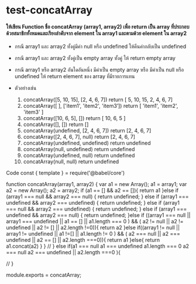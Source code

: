 # test-concatArray

#### ให้เขียน Function ชื่อ concatArray (array1, array2) เพื่อ return เป็น array ที่ประกอบด้วยสมาชิกทั้งหมดและเรียงลำดับจาก element ใน array1 และตามด้วย element ใน array2

- กรณี array1 และ array2 ทั้งคู่มีค่า null หรือ undefined ให้คืนค่ากลับเป็น undefined
- กรณี array1 และ array2 ทั้งคู่เป็น empty array ทั้งคู่ ให้ return empty array
- กรณี array1 หรือ array2 อันใดอันหนึ่ง มีค่าเป็น empty array หรือ มีค่าเป็น null หรือ undefined ให้ return element ของ array ที่มีรายการแทน

- ตัวอย่างเช่น
  1. concatArray([5, 10, 15], [2, 4, 6, 7]) return [ 5, 10, 15, 2, 4, 6, 7]
  2. concatArray([ ], ['item1', 'item2', 'item3’]) return [ 'item1', 'item2', 'item3' ]
  3. concatArray([10, 6, 5], []) return [ 10, 6, 5 ]
  4. concatArray([], []) return []
  5. concatArray(undefined, [2, 4, 6, 7]) return [2, 4, 6, 7]
  6. concatArray([2, 4, 6, 7], null) return [2, 4, 6, 7]
  7. concatArray(undefined, undefined) return undefined
  8. concatArray(null, undefined) return undefined
  9. concatArray(undefined, null) return undefined
  10. concatArray(null, null) return undefined


Code
const { template } = require('@babel/core')

function concatArray(array1, array2) {
  var a1 = new Array();
  a1 = array1;
  var a2 = new Array();
  a2 = array2;
  if (a1 == [] && a2 == []){
    return a1
  }else if (array1 === null && array2 === null) {
    return undefined;
  } else if (array1 === undefined && array2 === undefined) {
    return undefined;
  } else if (array1 === null && array2 === undefined) {
    return undefined;
  } else if (array1 === undefined && array2 === null) {
    return undefined;
  }else if ((array1 === null || array1 === undefined || a1 == [] || a1.length === 0 ) && ( a2 != null || a2 != undefined || a2 != [] || a2.length !=0)){
    return a2
  }else if((array1 != null || array1 != undefined || a1 !=[] || a1.length != 0 ) && ( a2 === null || a2 === undefined || a2 == [] || a2.length ===0)){
    return a1
  }else{
    return a1.concat(a2)
  }
}
  // } else if(a1 === null  a1 === undefined  a1.length === 0  a2 === null  a2 === undefined || a2.length ===0 ){

  // }


module.exports = concatArray;
